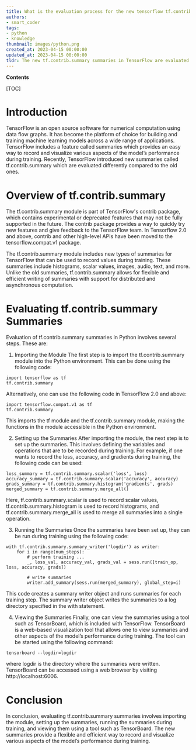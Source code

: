 ```yaml
---
title: What is the evaluation process for the new tensorflow tf.contrib.summary summaries?
authors:
- smart_coder
tags:
- python
- knowledge
thumbnail: images/python.png
created_at: 2023-04-15 00:00:00
updated_at: 2023-04-15 00:00:00
tldr: The new tf.contrib.summary summaries in TensorFlow are evaluated using a summarized protocol buffer message.
---
```


**Contents**

[TOC]

# Introduction
TensorFlow is an open source software for numerical computation using data flow graphs. It has become the platform of choice for building and training machine learning models across a wide range of applications. TensorFlow includes a feature called summaries which provides an easy way to record and visualize various aspects of the model’s performance during training. Recently, TensorFlow introduced new summaries called tf.contrib.summary which are evaluated differently compared to the old ones. 

# Overview of tf.contrib.summary
The tf.contrib.summary module is part of TensorFlow's contrib package, which contains experimental or deprecated features that may not be fully supported in the future. The contrib package provides a way to quickly try new features and give feedback to the TensorFlow team. In Tensorflow 2.0 and above, contrib and other high-level APIs have been moved to the tensorflow.compat.v1 package.

The tf.contrib.summary module includes new types of summaries for TensorFlow that can be used to record values during training. These summaries include histograms, scalar values, images, audio, text, and more. Unlike the old summaries, tf.contrib.summary allows for flexible and efficient writing of summaries with support for distributed and asynchronous computation.

# Evaluating tf.contrib.summary Summaries
Evaluation of tf.contrib.summary summaries in Python involves several steps. These are:

1. Importing the Module
The first step is to import the tf.contrib.summary module into the Python environment. This can be done using the following code:

```
import tensorflow as tf
tf.contrib.summary
```
Alternatively, one can use the following code in TensorFlow 2.0 and above:

```
import tensorflow.compat.v1 as tf
tf.contrib.summary
```
This imports the tf module and the tf.contrib.summary module, making the functions in the module accessible in the Python environment.

2. Setting up the Summaries
After importing the module, the next step is to set up the summaries. This involves defining the variables and operations that are to be recorded during training. For example, if one wants to record the loss, accuracy, and gradients during training, the following code can be used:

```
loss_summary = tf.contrib.summary.scalar('loss', loss)
accuracy_summary = tf.contrib.summary.scalar('accuracy', accuracy)
grads_summary = tf.contrib.summary.histogram('gradients', grads)
merged_summary = tf.contrib.summary.merge_all()
```
Here, tf.contrib.summary.scalar is used to record scalar values, tf.contrib.summary.histogram is used to record histograms, and tf.contrib.summary.merge_all is used to merge all summaries into a single operation.

3. Running the Summaries
Once the summaries have been set up, they can be run during training using the following code:

```
with tf.contrib.summary.summary_writer('logdir') as writer:
    for i in range(num_steps):
        # perform training ...
        _, loss_val, accuracy_val, grads_val = sess.run([train_op, loss, accuracy, grads])
        
        # write summaries
        writer.add_summary(sess.run(merged_summary), global_step=i)
```
This code creates a summary writer object and runs summaries for each training step. The summary writer object writes the summaries to a log directory specified in the with statement.

4. Viewing the Summaries
Finally, one can view the summaries using a tool such as TensorBoard, which is included with TensorFlow. TensorBoard is a web-based visualization tool that allows one to view summaries and other aspects of the model’s performance during training. The tool can be started using the following command:

```
tensorboard --logdir=logdir
```
where logdir is the directory where the summaries were written. TensorBoard can be accessed using a web browser by visiting http://localhost:6006. 

# Conclusion
In conclusion, evaluating tf.contrib.summary summaries involves importing the module, setting up the summaries, running the summaries during training, and viewing them using a tool such as TensorBoard. The new summaries provide a flexible and efficient way to record and visualize various aspects of the model’s performance during training.
